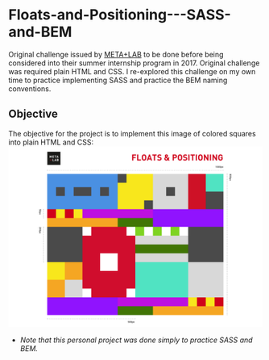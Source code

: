 # Floats-and-Positioning---SASS-and-BEM
Original challenge issued by <a href="https://github.com/csun-metalab/awesome-metalab" target="blank">META+LAB</a> to be done before being considered into their summer internship program in 2017. 
Original challenge was required plain HTML and CSS. 
I re-explored this challenge on my own time to practice implementing SASS and practice the BEM naming conventions. 

## Objective
The objective for the project is to implement this image of colored squares into plain HTML and CSS:
![An array of different colored squares of different sizes meshed together into a rectangle](floatsAndPositioning.png)

* _Note that this personal project was done simply to practice SASS and BEM._

